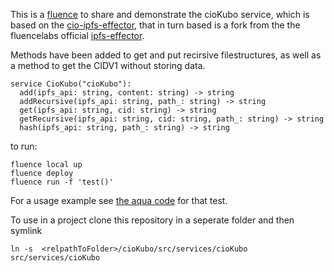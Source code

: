 
This is a [fluence](http://fluence.dev) to share and demonstrate the cioKubo service, which is based on the [cio-ipfs-effector](https://github.com/composibleIO/cio-curl-effector), that in turn based is a fork from the the fluencelabs official [ipfs-effector](https://github.com/fluencelabs/ipfs-effector). 

Methods have been added to get and put recirsive filestructures, as well as a method to get the CIDV1 without storing data. 

```
service CioKubo("cioKubo"):
  add(ipfs_api: string, content: string) -> string
  addRecursive(ipfs_api: string, path_: string) -> string
  get(ipfs_api: string, cid: string) -> string
  getRecursive(ipfs_api: string, cid: string, path_: string) -> string
  hash(ipfs_api: string, path_: string) -> string
```

to run: 

```
fluence local up
fluence deploy
fluence run -f 'test()'
```

For a usage example see [the aqua code](src/aqua.main.aqua) for that test. 

To use in a project clone this repository in a seperate folder and then symlink 

```
ln -s  <relpathToFolder>/cioKubo/src/services/cioKubo src/services/cioKubo
```